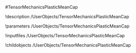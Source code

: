 <!-- MOOSE Object Documentation Stub: Remove this when content is added. -->
#TensorMechanicsPlasticMeanCap

!description /UserObjects/TensorMechanicsPlasticMeanCap

!parameters /UserObjects/TensorMechanicsPlasticMeanCap

!inputfiles /UserObjects/TensorMechanicsPlasticMeanCap

!childobjects /UserObjects/TensorMechanicsPlasticMeanCap
